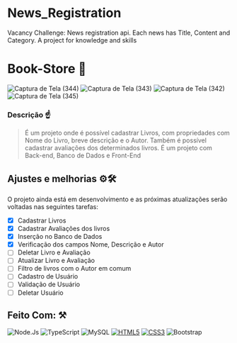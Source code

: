 # News_Registration
 Vacancy Challenge: News registration api. Each news has Title, Content and Category. A project for knowledge and skills

# Book-Store 🐐

![Captura de Tela (344)](https://user-images.githubusercontent.com/77081114/161869147-0cda7cf8-7ffc-4cc0-b986-c2f163cf0534.png)
![Captura de Tela (343)](https://user-images.githubusercontent.com/77081114/161869149-ffc0affc-d919-4c6c-ae81-2f77153eef4c.png)
![Captura de Tela (342)](https://user-images.githubusercontent.com/77081114/161869150-81c90039-05e1-4f9f-bfcf-3a2c3212d822.png)
![Captura de Tela (345)](https://user-images.githubusercontent.com/77081114/161869158-a9048b4a-613e-419f-a6d6-817a78bd56bc.png)

### Descrição ☝
> É um projeto onde é possível cadastrar Livros, com propriedades com Nome do Livro, breve descrição e o Autor. Também é possível cadastrar avaliações dos determinados livros. É um projeto com Back-end, Banco de Dados e Front-End

## Ajustes e melhorias ⚙🛠

O projeto ainda está em desenvolvimento e as próximas atualizações serão voltadas nas seguintes tarefas:

- [x] Cadastrar Livros
- [x] Cadastrar Avaliações dos livros
- [x] Inserção no Banco de Dados
- [x] Verificação dos campos Nome, Descrição e Autor
- [ ] Deletar Livro e Avaliação
- [ ] Atualizar Livro e Avaliação
- [ ] Filtro de livros com o Autor em comum
- [ ] Cadastro de Usuário
- [ ] Validação de Usuário
- [ ] Deletar Usuário

## Feito Com: ⚒
![Node.Js](https://img.shields.io/badge/Node.js-52b788?style=for-the-badge&logo=node.js&logoColor=white)
![TypeScript](https://img.shields.io/badge/TypeScript-00b4d8?style=for-the-badge&logo=typescript&logoColor=white)
![MySQL](https://img.shields.io/badge/MySQL-00000F?style=for-the-badge&logo=mysql&logoColor=white)
[![HTML5](https://img.shields.io/badge/HTML5-E34F26?style=for-the-badge&logo=html5&logoColor=white)](https://developer.mozilla.org/pt-BR/docs/Web/HTML)
[![CSS3](https://img.shields.io/badge/CSS3-1572B6?style=for-the-badge&logo=css3&logoColor=white)](https://developer.mozilla.org/pt-BR/docs/Web/CSS)
![Bootstrap](https://img.shields.io/badge/Bootstrap-8338ec?style=for-the-badge&logo=bootstrap&logoColor=white)
